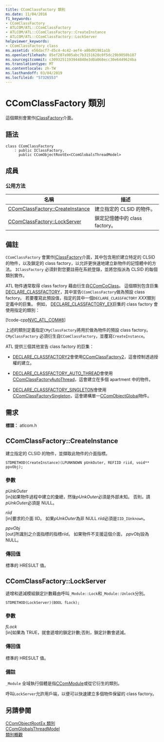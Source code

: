 ```yaml
---
title: CComClassFactory 類別
ms.date: 11/04/2016
f1_keywords:
- CComClassFactory
- ATLCOM/ATL::CComClassFactory
- ATLCOM/ATL::CComClassFactory::CreateInstance
- ATLCOM/ATL::CComClassFactory::LockServer
helpviewer_keywords:
- CComClassFactory class
ms.assetid: e56dacf7-d5c4-4c42-aef4-a86d91981a1b
ms.openlocfilehash: 85ef287a905abc7b3151628c0f5dc29b9050b187
ms.sourcegitcommit: c3093251193944840e3d0a068ecc30e6449624ba
ms.translationtype: MT
ms.contentlocale: zh-TW
ms.lasthandoff: 03/04/2019
ms.locfileid: "57326553"
---
```

# <a name="ccomclassfactory-class"></a>CComClassFactory 類別

這個類別會實作[IClassFactory](/windows/desktop/api/unknwnbase/nn-unknwnbase-iclassfactory)介面。

## <a name="syntax"></a>語法

```
class CComClassFactory
    : public IClassFactory,
      public CComObjectRootEx<CComGlobalsThreadModel>
```

## <a name="members"></a>成員

### <a name="public-methods"></a>公用方法

|名稱|描述|
|----------|-----------------|
|[CComClassFactory::CreateInstance](#createinstance)|建立指定的 CLSID 的物件。|
|[CComClassFactory::LockServer](#lockserver)|鎖定記憶體中的 class factory。|

## <a name="remarks"></a>備註

`CComClassFactory` 會實作[IClassFactory](/windows/desktop/api/unknwnbase/nn-unknwnbase-iclassfactory)介面，其中包含用於建立特定的 CLSID 的物件，以及鎖定的 class factory，以允許更快速地建立新物件的記憶體中的方法。 `IClassFactory` 必須針對您要註冊在系統登錄，並將您指派為 CLSID 的每個類別實作。

ATL 物件通常取得 class factory 藉由衍生自[CComCoClass](../../atl/reference/ccomcoclass-class.md)。 這個類別包含巨集[DECLARE_CLASSFACTORY](aggregation-and-class-factory-macros.md#declare_classfactory)，其中宣告`CComClassFactory`做為預設 class factory。 若要覆寫此預設值，指定的其中一個`DECLARE_CLASSFACTORY` *XXX*類別定義中的巨集。 例如， [DECLARE_CLASSFACTORY_EX](aggregation-and-class-factory-macros.md#declare_classfactory_ex)巨集的 class factory 會使用指定的類別：

[!code-cpp[NVC_ATL_COM#8](../../atl/codesnippet/cpp/ccomclassfactory-class_1.h)]

上述的類別定義指定`CMyClassFactory`將用於做為物件的預設 class factory。 `CMyClassFactory` 必須衍生自`CComClassFactory`，並覆寫`CreateInstance`。

ATL 提供三個其他宣告 class factory 的巨集：

- [DECLARE_CLASSFACTORY2](aggregation-and-class-factory-macros.md#declare_classfactory2)會使用[CComClassFactory2](../../atl/reference/ccomclassfactory2-class.md)，這會控制透過授權的建立。

- [DECLARE_CLASSFACTORY_AUTO_THREAD](aggregation-and-class-factory-macros.md#declare_classfactory_auto_thread)會使用[CComClassFactoryAutoThread](../../atl/reference/ccomclassfactoryautothread-class.md)，這會建立在多個 apartment 中的物件。

- [DECLARE_CLASSFACTORY_SINGLETON](aggregation-and-class-factory-macros.md#declare_classfactory_singleton)會使用[CComClassFactorySingleton](../../atl/reference/ccomclassfactorysingleton-class.md)，這會建構單一[CComObjectGlobal](../../atl/reference/ccomobjectglobal-class.md)物件。

## <a name="requirements"></a>需求

**標頭：** atlcom.h

##  <a name="createinstance"></a>  CComClassFactory::CreateInstance

建立指定的 CLSID 的物件，並擷取此物件的介面指標。

```
STDMETHOD(CreateInstance)(LPUNKNOWN pUnkOuter, REFIID riid, void** ppvObj);
```

### <a name="parameters"></a>參數

*pUnkOuter*<br/>
[in]如果物件過程中建立的彙總，然後*pUnkOuter*必須是外部未知。 否則，請*pUnkOuter*必須是 NULL。

*riid*<br/>
[in]要求的介面 IID。 如果*pUnkOuter*為非 NULL *riid*必須是`IID_IUnknown`。

*ppvObj*<br/>
[out]所識別之介面指標的指標*riid*。 如果物件不支援這個介面， *ppvObj*設為 NULL。

### <a name="return-value"></a>傳回值

標準的 HRESULT 值。

##  <a name="lockserver"></a>  CComClassFactory::LockServer

遞增和遞減模組鎖定計數藉由呼叫`_Module::Lock`和`_Module::Unlock`分別。

```
STDMETHOD(LockServer)(BOOL fLock);
```

### <a name="parameters"></a>參數

*fLock*<br/>
[in]如果為 TRUE，就會遞增的鎖定計數;否則，鎖定計數會遞減。

### <a name="return-value"></a>傳回值

標準的 HRESULT 值。

### <a name="remarks"></a>備註

`_Module` 全域執行個體是指[CComModule](../../atl/reference/ccommodule-class.md)或從它衍生的類別。

呼叫`LockServer`允許用戶端，以便可以快速建立多個物件保留的 class factory。

## <a name="see-also"></a>另請參閱

[CComObjectRootEx 類別](../../atl/reference/ccomobjectrootex-class.md)<br/>
[CComGlobalsThreadModel](atl-typedefs.md#ccomglobalsthreadmodel)<br/>
[類別概觀](../../atl/atl-class-overview.md)
